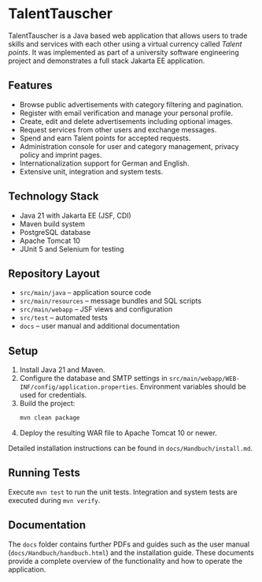 # TalentTauscher

TalentTauscher is a Java based web application that allows users to trade skills and services with each other using a virtual currency called *Talent points*. It was implemented as part of a university software engineering project and demonstrates a full stack Jakarta EE application.

## Features
- Browse public advertisements with category filtering and pagination.
- Register with email verification and manage your personal profile.
- Create, edit and delete advertisements including optional images.
- Request services from other users and exchange messages.
- Spend and earn Talent points for accepted requests.
- Administration console for user and category management, privacy policy and imprint pages.
- Internationalization support for German and English.
- Extensive unit, integration and system tests.

## Technology Stack
- Java 21 with Jakarta EE (JSF, CDI)
- Maven build system
- PostgreSQL database
- Apache Tomcat 10
- JUnit 5 and Selenium for testing

## Repository Layout
- `src/main/java` – application source code
- `src/main/resources` – message bundles and SQL scripts
- `src/main/webapp` – JSF views and configuration
- `src/test` – automated tests
- `docs` – user manual and additional documentation

## Setup
1. Install Java 21 and Maven.
2. Configure the database and SMTP settings in `src/main/webapp/WEB-INF/config/application.properties`. Environment variables should be used for credentials.
3. Build the project:
   ```bash
   mvn clean package
   ```
4. Deploy the resulting WAR file to Apache Tomcat 10 or newer.

Detailed installation instructions can be found in `docs/Handbuch/install.md`.

## Running Tests
Execute `mvn test` to run the unit tests. Integration and system tests are executed during `mvn verify`.

## Documentation
The `docs` folder contains further PDFs and guides such as the user manual (`docs/Handbuch/handbuch.html`) and the installation guide. These documents provide a complete overview of the functionality and how to operate the application.
